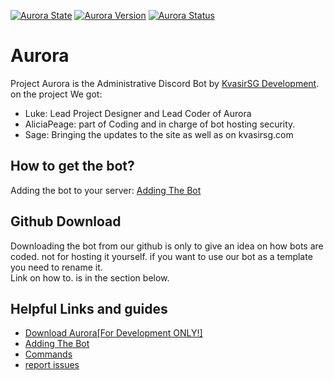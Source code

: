 [![Aurora State](https://img.shields.io/badge/State-Released-green.svg)]()
[![Aurora Version](https://img.shields.io/badge/AuroraVersion-1.1.0:02-blue.svg)](https://github.com/KvasirSGDevelopment/Aurora/blob/master/Version.md)
[![Aurora Status](https://img.shields.io/badge/CurrentStatus:-Development-yellow.svg)]()
# Aurora
Project Aurora is the Administrative Discord Bot by <a href="http://kvasirsg.com/">KvasirSG Development</a>.<br>
on the project We got:
<ul>
<li>Luke: Lead Project Designer and Lead Coder of Aurora</li>
<li>AliciaPeage: part of Coding and in charge of bot hosting security.</li>
<li>Sage: Bringing the updates to the site as well as on kvasirsg.com</li>
</ul>

## How to get the bot?
Adding the bot to your server: <a href="add">Adding The Bot</a>

## Github Download
Downloading the bot from our github is only to give an idea on how bots are coded. not for hosting it yourself.
if you want to use our bot as a template you need to rename it.<br>
Link on how to. is in the section below.

## Helpful Links and guides
<ul>
<li><a href="download/">Download Aurora[For Development ONLY!]</a></li>
<li><a href="add">Adding The Bot</a></li>
<li><a href="commands">Commands</a></li>
<li><a href="issues">report issues</a></li>
</ul>
